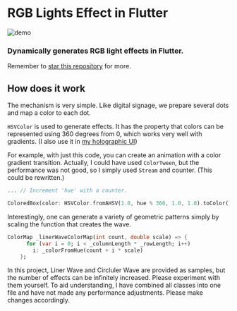 # RGB Lights Effect in Flutter

![demo](https://github.com/natsuk4ze/rgb_lights/raw/main/assets/demo.gif)

### Dynamically generates RGB light effects in Flutter. 
Remember to [star this repository](https://github.com/natsuk4ze/rgb_lights) for more.

## How does it work

The mechanism is very simple. Like digital signage, we prepare several dots and map a color to each dot.

`HSVColor` is used to generate effects. It has the property that colors can be represented using 360 degrees from 0, which works very well with gradients. (I also use it in [my holographic UI](https://github.com/natsuk4ze/holo))

For example, with just this code, you can create an animation with a color gradient transition.
Actually, I could have used `ColorTween`, but the performance was not good, so I simply used `Stream` and counter. (This could be rewritten.)
```dart
... // Increment 'hue' with a counter.

ColoredBox(color: HSVColor.fromAHSV(1.0, hue % 360, 1.0, 1.0).toColor());
```

Interestingly, one can generate a variety of geometric patterns simply by scaling the function that creates the wave.
```dart
ColorMap _linerWaveColorMap(int count, double scale) => {
      for (var i = 0; i < _columnLength * _rowLength; i++)
        i: _colorFromHue(count + i * scale)
    };
```

In this project, Liner Wave and Circluler Wave are provided as samples, but the number of effects can be infinitely increased. Please experiment with them yourself. To aid understanding, I have combined all classes into one file and have not made any performance adjustments. Please make changes accordingly.
